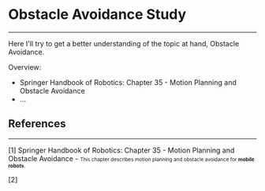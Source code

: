 # Obstacle Avoidance Study
------
Here I'll try to get a better understanding of the topic at hand, Obstacle Avoidance. 

Overview: 
-  Springer Handbook of Robotics: Chapter 35 - Motion Planning and Obstacle Avoidance
-  ...

## References
------
[1] Springer Handbook of Robotics: Chapter 35 - Motion Planning and Obstacle Avoidance - <font size="1"> This chapter describes motion planning and obstacle avoidance for **mobile robots**. </font>

[2] 
